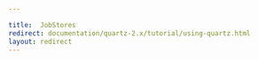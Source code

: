 ```yaml
---

title:  JobStores
redirect: documentation/quartz-2.x/tutorial/using-quartz.html
layout: redirect
---
```

